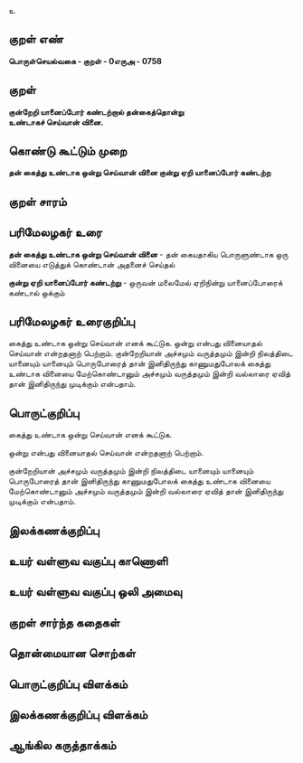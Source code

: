 உ

## குறள் எண் 

**பொருள்செயல்வகை - குறள் - 0எருஅ - 0758**

## குறள் 

**குன்றேறி யானைப்போர் கண்டற்றால் தன்கைத்தொன்று  
உண்டாகச் செய்வான் வினை.**

## கொண்டு கூட்டும் முறை

**தன் கைத்து உண்டாக ஒன்று செய்வான் வினை குன்று ஏறி யானைப்போர் கண்டற்ற**

## குறள் சாரம் 


## பரிமேலழகர் உரை

**தன் கைத்து உண்டாக ஒன்று செய்வான் வினை** - தன் கையதாகிய பொருளுண்டாக ஒரு வினையை எடுத்துக் கொண்டான் அதனைச் செய்தல்

**குன்று ஏறி யானைப்போர் கண்டற்று** - ஒருவன் மலைமேல் ஏறிநின்று யானைப்போரைக் கண்டால் ஒக்கும் 

## பரிமேலழகர் உரைகுறிப்பு   

கைத்து உண்டாக ஒன்று செய்வான் எனக் கூட்டுக. ஒன்று என்பது வினையாதல் செய்வான் என்றதனாற் பெற்றாம். குன்றேறியான் அச்சமும் வருத்தமும் இன்றி நிலத்திடை யானையும் யானையும் பொருபோரைத் தான் இனிதிருந்து காணுமதுபோலக் கைத்து உண்டாக வினையை மேற்கொண்டானும் அச்சமும் வருத்தமும் இன்றி வல்லாரை ஏவித் தான் இனிதிருந்து முடிக்கும் என்பதாம்.

## பொருட்குறிப்பு 

கைத்து உண்டாக ஒன்று செய்வான் எனக் கூட்டுக. 

ஒன்று என்பது வினையாதல் செய்வான் என்றதனாற் பெற்றாம். 

குன்றேறியான் அச்சமும் வருத்தமும் இன்றி நிலத்திடை யானையும் யானையும் பொருபோரைத் தான் இனிதிருந்து காணுமதுபோலக் கைத்து உண்டாக வினையை மேற்கொண்டானும் அச்சமும் வருத்தமும் இன்றி வல்லாரை ஏவித் தான் இனிதிருந்து முடிக்கும் என்பதாம்.

## இலக்கணக்குறிப்பு  


## உயர் வள்ளுவ வகுப்பு காணொளி


## உயர் வள்ளுவ வகுப்பு ஒலி அமைவு 

 
## குறள் சார்ந்த கதைகள் 


## தொன்மையான சொற்கள்


## பொருட்குறிப்பு விளக்கம்


## இலக்கணக்குறிப்பு விளக்கம்


## ஆங்கில கருத்தாக்கம் 


